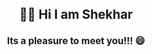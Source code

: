  # <p align="center">  👋😇 Hi I am Shekhar  </p>

## <p align="center"> Its a pleasure to meet you!!! 😄 </p>
